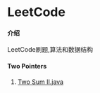 # LeetCode
#### 介绍
LeetCode刷题,算法和数据结构



#### Two Pointers

1. [Two Sum Ⅱ.java](./src/TwoPointers/TwoSum2.java)

   
